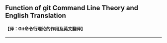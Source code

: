 ##                        Function of git Command Line Theory and English Translation      

####                        【译：Git命令行理论的作用及英文翻译】

-----------------------------------------------------------------------------------------------------------------------------------------------------------

>
>
>

